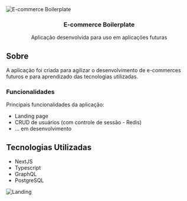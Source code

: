 <img alt="E-commerce Boilerplate" src="https://i.imgur.com/pSGiZqR.png"/>

<h3 align="center">
    E-commerce Boilerplate
</h3>

<p align="center">Aplicação desenvolvida para uso em aplicações futuras</p>

## Sobre 

A aplicação foi criada para agilizar o desenvolvimento de e-commerces futuros e para aprendizado das tecnologias utilizadas. 

### Funcionalidades

Principais funcionalidades da aplicação: 

- Landing page
- CRUD de usuários (com controle de sessão - Redis)
- ... em desenvolvimento

## Tecnologias Utilizadas 

- NextJS
- Typescript
- GraphQL
- PostgreSQL

<img alt="Landing" src="https://i.imgur.com/cWZk941.png"/>
